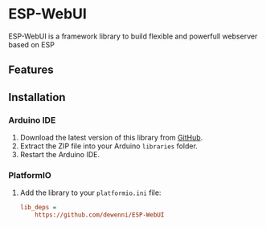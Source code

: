 # ESP-WebUI

ESP-WebUI is a framework library to build flexible and powerfull webserver based on ESP

## Features


## Installation

### Arduino IDE

1. Download the latest version of this library from [GitHub](https://github.com/dewenni/ESP-WebUI).
2. Extract the ZIP file into your Arduino `libraries` folder.
3. Restart the Arduino IDE.

### PlatformIO

1. Add the library to your `platformio.ini` file:

   ```ini
   lib_deps =
       https://github.com/dewenni/ESP-WebUI
